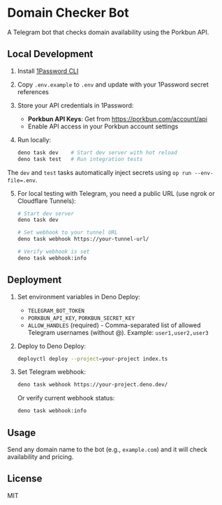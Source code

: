 # Domain Checker Bot

A Telegram bot that checks domain availability using the Porkbun API.

## Local Development

1. Install
   [1Password CLI](https://developer.1password.com/docs/cli/get-started/)

2. Copy `.env.example` to `.env` and update with your 1Password secret
   references

3. Store your API credentials in 1Password:
   - **Porkbun API Keys**: Get from https://porkbun.com/account/api
   - Enable API access in your Porkbun account settings

4. Run locally:
   ```bash
   deno task dev    # Start dev server with hot reload
   deno task test   # Run integration tests
   ```

The `dev` and `test` tasks automatically inject secrets using
`op run --env-file=.env`.

5. For local testing with Telegram, you need a public URL (use ngrok or
   Cloudflare Tunnels):
   ```bash
   # Start dev server
   deno task dev

   # Set webhook to your tunnel URL
   deno task webhook https://your-tunnel-url/

   # Verify webhook is set
   deno task webhook:info
   ```

## Deployment

1. Set environment variables in Deno Deploy:
   - `TELEGRAM_BOT_TOKEN`
   - `PORKBUN_API_KEY`, `PORKBUN_SECRET_KEY`
   - `ALLOW_HANDLES` (required) - Comma-separated list of allowed Telegram
     usernames (without @). Example: `user1,user2,user3`

2. Deploy to Deno Deploy:
   ```bash
   deployctl deploy --project=your-project index.ts
   ```

3. Set Telegram webhook:
   ```bash
   deno task webhook https://your-project.deno.dev/
   ```

   Or verify current webhook status:
   ```bash
   deno task webhook:info
   ```

## Usage

Send any domain name to the bot (e.g., `example.com`) and it will check
availability and pricing.

## License

MIT
